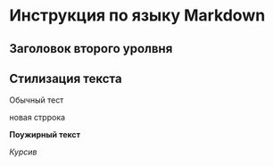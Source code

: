 # Инструкция по языку Markdown

## Заголовок второго уролвня
## Стилизация текста

Обычный тест

новая стррока

**Поужирный текст**

*Курсив*